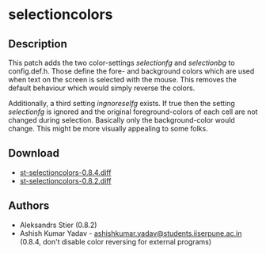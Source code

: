 selectioncolors
===============

Description
-----------

This patch adds the two color-settings *selectionfg* and *selectionbg* to
config.def.h. Those define the fore- and background colors which are used when
text on the screen is selected with the mouse. This removes the default
behaviour which would simply reverse the colors.

Additionally, a third setting *ingnoreselfg* exists. If true then the setting
*selectionfg* is ignored and the original foreground-colors of each cell are
not changed during selection. Basically only the background-color would change.
This might be more visually appealing to some folks.

Download
--------
* [st-selectioncolors-0.8.4.diff](st-selectioncolors-0.8.4.diff)
* [st-selectioncolors-0.8.2.diff](st-selectioncolors-0.8.2.diff)

Authors
-------
* Aleksandrs Stier (0.8.2)
* Ashish Kumar Yadav - <ashishkumar.yadav@students.iiserpune.ac.in> (0.8.4,
  don't disable color reversing for external programs)
